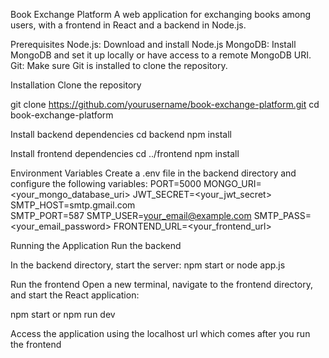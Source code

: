 Book Exchange Platform
A web application for exchanging books among users, with a frontend in React and a backend in Node.js.


Prerequisites
Node.js: Download and install Node.js
MongoDB: Install MongoDB and set it up locally or have access to a remote MongoDB URI.
Git: Make sure Git is installed to clone the repository.


Installation
Clone the repository

git clone https://github.com/yourusername/book-exchange-platform.git
cd book-exchange-platform


Install backend dependencies
cd backend
npm install


Install frontend dependencies
cd ../frontend
npm install


Environment Variables
Create a .env file in the backend directory and configure the following variables:
PORT=5000
MONGO_URI=<your_mongo_database_uri>
JWT_SECRET=<your_jwt_secret>
SMTP_HOST=smtp.gmail.com  
SMTP_PORT=587
SMTP_USER=<your_email@example.com>
SMTP_PASS=<your_email_password>
FRONTEND_URL=<your_frontend_url>

Running the Application
Run the backend

In the backend directory, start the server:
npm start or node app.js


Run the frontend
Open a new terminal, navigate to the frontend directory, and start the React application:

npm start or npm run dev

Access the application using the localhost url which comes after you run the frontend